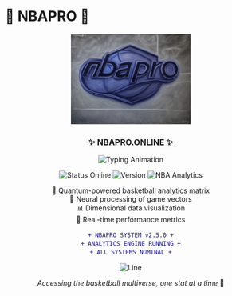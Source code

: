 # 🏀 NBAPRO 🏀

<p align="center">
  <a href="https://nbapro.online">
    <img src="public/logos/logo.jpg" width="240" alt="NBAPRO" />
  </a>
</p>

<h3 align="center">
  <a href="https://nbapro.online">✨ NBAPRO.ONLINE ✨</a>
</h3>

<div align="center">
  <img src="https://readme-typing-svg.herokuapp.com?font=JetBrains+Mono&color=00FF00&size=24&center=true&vCenter=true&width=500&lines=SYSTEM+INITIALIZED;QUANTUM+CORE+ONLINE;BASKETBALL+MATRIX+ACTIVATED" alt="Typing Animation">
</div>

<p align="center">
  <img src="https://img.shields.io/badge/STATUS-ONLINE-00FF00?style=for-the-badge" alt="Status Online">
  <img src="https://img.shields.io/badge/VERSION-2.5.0-blue?style=for-the-badge" alt="Version">
  <img src="https://img.shields.io/badge/NBA-ANALYTICS-FF5733?style=for-the-badge" alt="NBA Analytics">
</p>

<p align="center">
  🔮 Quantum-powered basketball analytics matrix<br>
  🧠 Neural processing of game vectors<br>
  📊 Dimensional data visualization<br>
  🚀 Real-time performance metrics
</p>

<div align="center">
  
  ```diff
  + NBAPRO SYSTEM v2.5.0 +
  + ANALYTICS ENGINE RUNNING +
  + ALL SYSTEMS NOMINAL +
  ```
  
</div>

<p align="center">
  <img src="https://raw.githubusercontent.com/andreasbm/readme/master/assets/lines/rainbow.png" alt="Line">
</p>

<p align="center">
  <i>Accessing the basketball multiverse, one stat at a time</i> 🌌
</p>
